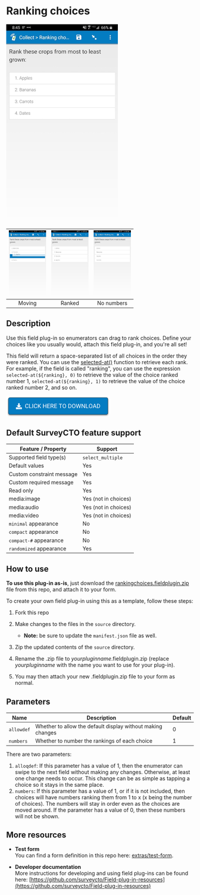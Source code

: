 # Ranking choices

![](extras/preview-images/main.jpg)

|<img src="extras/preview-images/moving.jpg" width="100px">|<img src="extras/preview-images/ranked.jpg" width="100px">|<img src="extras/preview-images/no-numbers.jpg" width="100px">|
|:---:|:---:|:---:|
|Moving|Ranked|No numbers|

## Description

Use this field plug-in so enumerators can drag to rank choices. Define your choices like you usually would, attach this field plug-in, and you're all set!

This field will return a space-separated list of all choices in the order they were ranked. You can use the [selected-at()](https://docs.surveycto.com/02-designing-forms/01-core-concepts/09.expressions.html#Help_Forms_selected-at) function to retrieve each rank. For example, if the field is called "ranking", you can use the expression `selected-at(${ranking}, 0)` to retrieve the value of the choice ranked number 1, `selected-at(${ranking}, 1)` to retrieve the value of the choice ranked number 2, and so on.

[![Download now](extras/other-images/download-button.png)](https://github.com/surveycto/ranking-choices/raw/master/rankingchoices.fieldplugin.zip)

## Default SurveyCTO feature support

| Feature / Property | Support |
| --- | --- |
| Supported field type(s) | `select_multiple`|
| Default values | Yes |
| Custom constraint message | Yes |
| Custom required message | Yes |
| Read only | Yes |
| media:image | Yes (not in choices) |
| media:audio | Yes  (not in choices) |
| media:video | Yes (not in choices) |
| `minimal` appearance | No |
| `compact` appearance | No |
| `compact-#` appearance | No |
| `randomized` appearance | Yes |

## How to use

**To use this plug-in as-is**, just download the [rankingchoices.fieldplugin.zip](rankingchoices.fieldplugin.zip) file from this repo, and attach it to your form.

To create your own field plug-in using this as a template, follow these steps:

1. Fork this repo
1. Make changes to the files in the `source` directory.

    * **Note:** be sure to update the `manifest.json` file as well.

1. Zip the updated contents of the `source` directory.
1. Rename the .zip file to *yourpluginname*.fieldplugin.zip (replace *yourpluginname* with the name you want to use for your plug-in).
1. You may then attach your new .fieldplugin.zip file to your form as normal.

## Parameters

|Name|Description|Default|
|---|---|---|
|`allowdef`|Whether to allow the default display without making changes|0|
|`numbers`|Whether to number the rankings of each choice|1|


There are two parameters:

1. `alloqdef`: If this parameter has a value of 1, then the enumerator can swipe to the next field without making any changes. Otherwise, at least one change needs to occur. This change can be as simple as tapping a choice so it stays in the same place.
1. `numbers`:  If this parameter has a value of 1, or if it is not included, then choices will have numbers ranking them from 1 to x (x being the number of choices). The numbers will stay in order even as the choices are moved around. If the parameter has a value of 0, then these numbers will not be shown.

## More resources

* **Test form**  
You can find a form definition in this repo here: [extras/test-form](extras/test-form).

* **Developer documentation**  
More instructions for developing and using field plug-ins can be found here: [https://github.com/surveycto/Field-plug-in-resources](https://github.com/surveycto/Field-plug-in-resources)
